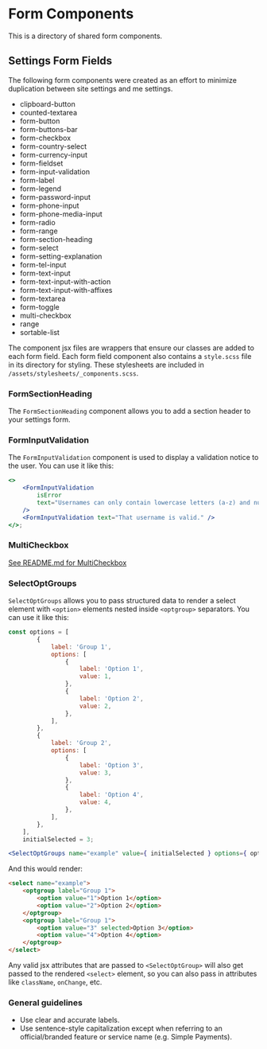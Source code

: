 # Form Components

This is a directory of shared form components.

## Settings Form Fields

The following form components were created as an effort to minimize duplication between site settings and me settings.

- clipboard-button
- counted-textarea
- form-button
- form-buttons-bar
- form-checkbox
- form-country-select
- form-currency-input
- form-fieldset
- form-input-validation
- form-label
- form-legend
- form-password-input
- form-phone-input
- form-phone-media-input
- form-radio
- form-range
- form-section-heading
- form-select
- form-setting-explanation
- form-tel-input
- form-text-input
- form-text-input-with-action
- form-text-input-with-affixes
- form-textarea
- form-toggle
- multi-checkbox
- range
- sortable-list

The component jsx files are wrappers that ensure our classes are added to each form field. Each form field component also contains a `style.scss` file in its directory for styling. These stylesheets are included in `/assets/stylesheets/_components.scss`.

### FormSectionHeading

The `FormSectionHeading` component allows you to add a section header to your settings form.

### FormInputValidation

The `FormInputValidation` component is used to display a validation notice to the user. You can use it like this:

```jsx
<>
	<FormInputValidation
		isError
		text="Usernames can only contain lowercase letters (a-z) and numbers."
	/>
	<FormInputValidation text="That username is valid." />
</>;
```

### MultiCheckbox

[See README.md for MultiCheckbox](./multi-checkbox/README.md)

### SelectOptGroups

`SelectOptGroups` allows you to pass structured data to render a select element with `<option>` elements nested inside `<optgroup>` separators. You can use it like this:

```jsx
const options = [
		{
			label: 'Group 1',
			options: [
				{
					label: 'Option 1',
					value: 1,
				},
				{
					label: 'Option 2',
					value: 2,
				},
			],
		},
		{
			label: 'Group 2',
			options: [
				{
					label: 'Option 3',
					value: 3,
				},
				{
					label: 'Option 4',
					value: 4,
				},
			],
		},
	],
	initialSelected = 3;

<SelectOptGroups name="example" value={ initialSelected } options={ options } />;
```

And this would render:

```html
<select name="example">
	<optgroup label="Group 1">
		<option value="1">Option 1</option>
		<option value="2">Option 2</option>
	</optgroup>
	<optgroup label="Group 1">
		<option value="3" selected>Option 3</option>
		<option value="4">Option 4</option>
	</optgroup>
</select>
```

Any valid jsx attributes that are passed to `<SelectOptGroup>` will also get passed to the rendered `<select>` element, so you can also pass in attributes like `className`, `onChange`, etc.

### General guidelines

- Use clear and accurate labels.
- Use sentence-style capitalization except when referring to an official/branded feature or service name (e.g. Simple Payments).
